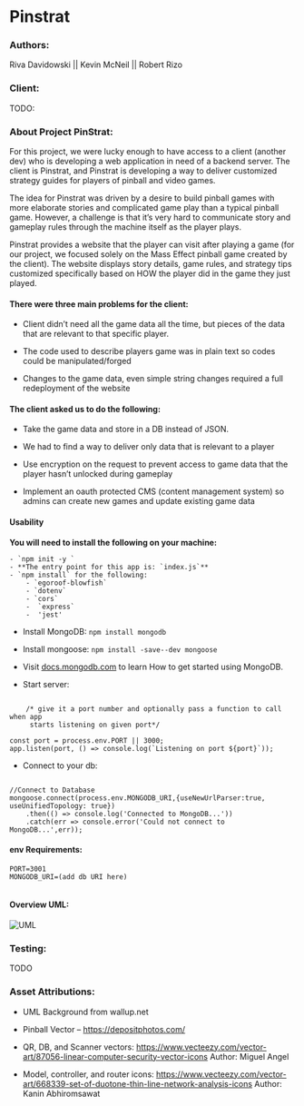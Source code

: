 # Pinstrat

### Authors:

Riva Davidowski  ||   Kevin McNeil  ||   Robert Rizo

### Client:

TODO:

### About Project PinStrat:

  For this project, we were lucky enough to have access to a client (another dev) who is developing a web application in need of a backend server. The client is Pinstrat, and Pinstrat is developing a way to deliver customized strategy guides for players of pinball and video games. 

  The idea for Pinstrat was driven by a desire to build pinball games with more elaborate stories and complicated game play than a typical pinball game. However, a challenge is that it’s very hard to communicate story and gameplay rules through the machine itself as the player plays.

  Pinstrat provides a website that the player can visit after playing a game (for our project, we focused solely on the Mass Effect pinball game created by the client). The website displays story details, game rules, and strategy tips customized specifically based on HOW the player did in the game they just played. 

####  There were three main problems for the client:
 
-  Client didn’t need all the game data all the time, but pieces of the data that are relevant to that specific player.

-  The code used to describe players game was in plain text so codes could be manipulated/forged

-  Changes to the game data, even simple string changes required a full redeployment of the website

####  The client asked us to do the following:

-  Take the game data and store in a DB instead of JSON. 

-  We had to find a way to deliver only data that is relevant to a player

-  Use encryption on the request to prevent access to game data that the player hasn’t unlocked during gameplay

-  Implement an oauth protected CMS (content management system) so admins can create new games and update existing game data

#### Usability

**You will need to install the following on your machine:**

    - `npm init -y `
    - **The entry point for this app is: `index.js`**
    - `npm install` for the following:
        - `egoroof-blowfish`
        - `dotenv`
        - `cors`
        -  `express`
        -  'jest'
- Install MongoDB: `npm install mongodb`
- Install mongoose: `npm install -save--dev mongoose`
- Visit [docs.mongodb.com](https://docs.mongodb.com/manual/tutorial/getting-started/) to learn How to get started using MongoDB.

- Start server:

```

    /* give it a port number and optionally pass a function to call when app
     starts listening on given port*/

const port = process.env.PORT || 3000;
app.listen(port, () => console.log(`Listening on port ${port}`));

```


- Connect to your db:

```

//Connect to Database
mongoose.connect(process.env.MONGODB_URI,{useNewUrlParser:true, useUnifiedTopology: true})
    .then(() => console.log('Connected to MongoDB...'))
    .catch(err => console.error('Could not connect to MongoDB...',err));

```

#### env Requirements:

```
PORT=3001
MONGODB_URI=(add db URI here)


```


#### Overview UML:

![UML](https://raw.githubusercontent.com/401-Midterm/pinstrat/main/midtem%20UML%201.jpg)

### Testing:

TODO

### Asset Attributions:

- UML Background from wallup.net

- Pinball Vector – https://depositphotos.com/

- QR, DB, and  Scanner vectors: https://www.vecteezy.com/vector-art/87056-linear-computer-security-vector-icons
Author: Miguel Angel

- Model, controller, and router icons: https://www.vecteezy.com/vector-art/668339-set-of-duotone-thin-line-network-analysis-icons
Author: Kanin Abhiromsawat 
